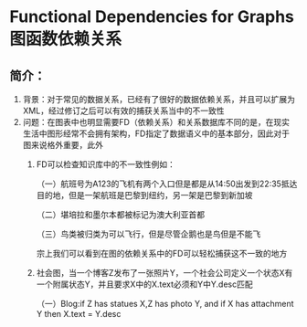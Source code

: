 # Functional Dependencies for Graphs 图函数依赖关系

## 简介：

1. 背景：对于常见的数据关系，已经有了很好的数据依赖关系，并且可以扩展为XML，经过修订之后可以有效的捕获关系当中的不一致性
2. 问题：在图表中也明显需要FD（依赖关系）和关系数据库不同的是，在现实生活中图形经常不会拥有架构，FD指定了数据语义中的基本部分，因此对于图来说格外重要，此外
   1. FD可以检查知识库中的不一致性例如：

      （一）航班号为A123的飞机有两个入口但是都是从14:50出发到22:35抵达目的地，但是一架航班是巴黎到纽约，另一架是巴黎到新加坡

      （二）堪培拉和墨尔本都被标记为澳大利亚首都

      （三）鸟类被归类为可以飞行，但是尽管企鹅也是鸟但是不能飞

      宗上我们可以看到在图的依赖关系中的FD可以轻松捕获这不一致的地方

   2. 社会图，当一个博客Z发布了一张照片Y，一个社会公司定义一个状态X有一个附属状态Y，并且要求X中的X.text必须和Y中Y.desc匹配

      （一）Blog:if Z has statues X,Z has photo Y, and if X has attachment Y then X.text = Y.desc

      
